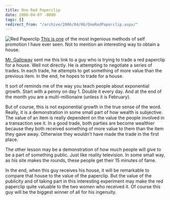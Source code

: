 ```yaml
---
title: One Red Paperclip
date: 2006-04-07 -0800
tags: []
redirect_from: "/archive/2006/04/06/OneRedPaperclip.aspx/"
---
```


![Red Paperclip](https://haacked.com/images/redpaperclip.jpg) [This is
one](http://oneredpaperclip.blogspot.com/ "One Red Paperclip") of the
most ingenious methods of self promotion I have ever seen. Not to
mention an interesting way to obtain a house.

[Mr. Galloway](http://weblogs.asp.net/jgalloway/ "Jon Galloway") sent me
this link to a guy who is trying to trade a red paperclip for a house.
Well not directly. He is attempting to negotiate a series of trades. In
each trade, he attempts to get something of more value than the previous
item. In the end, he hopes to trade for a house.

It sort of reminds me of the way you teach people about exponential
growth. Start with a penny on day 1. Double it every day. And at the end
of the month you are a multi-millionaire (unless it is February).

But of course, this is not exponential growth in the true sense of the
word. Really, it is a demonstration in some small part of how wealth is
subjective. The value of an item is really dependent on the value the
people involved in a transaction see it. In a good trade, both parties
are become wealthier because they both received something of more value
to them than the item they gave away. Otherwise they wouldn’t have made
the trade in the first place.

The other lesson may be a demonstration of how much people will give to
be a part of something public. Just like reality television. In some
small way, as his site makes the rounds, these people get their 15
minutes of fame.

In the end, when this guy receives his house, it will be remarkable to
compare that house to the value of the paperclip. But the value of the
publicity and of taking part in this interesting experiment may make the
red paperclip quite valuable to the two women who received it. Of course
this guy will be the biggest winner of all for his ingenuity.


